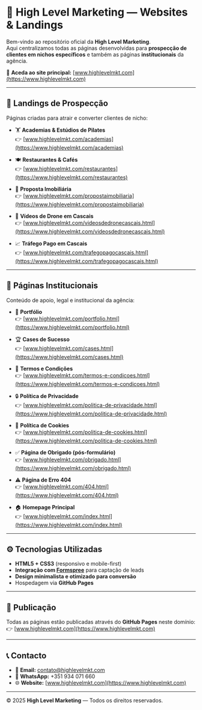 # 🚀 High Level Marketing — Websites & Landings

Bem-vindo ao repositório oficial da **High Level Marketing**.  
Aqui centralizamos todas as páginas desenvolvidas para **prospecção de clientes em nichos específicos** e também as páginas **institucionais** da agência.

🔗 **Aceda ao site principal:** [www.highlevelmkt.com](https://www.highlevelmkt.com)

---

## 🎯 Landings de Prospecção

Páginas criadas para atrair e converter clientes de nicho:

- 🏋️ **Academias & Estúdios de Pilates**  
  👉 [www.highlevelmkt.com/academias](https://www.highlevelmkt.com/academias)

- 🍽️ **Restaurantes & Cafés**  
  👉 [www.highlevelmkt.com/restaurantes](https://www.highlevelmkt.com/restaurantes)

- 🏡 **Proposta Imobiliária**  
  👉 [www.highlevelmkt.com/propostaimobiliaria](https://www.highlevelmkt.com/propostaimobiliaria)

- 🚁 **Vídeos de Drone em Cascais**  
  👉 [www.highlevelmkt.com/videosdedronecascais.html](https://www.highlevelmkt.com/videosdedronecascais.html)

- 📈 **Tráfego Pago em Cascais**  
  👉 [www.highlevelmkt.com/trafegopagocascais.html](https://www.highlevelmkt.com/trafegopagocascais.html)

---

## 📑 Páginas Institucionais

Conteúdo de apoio, legal e institucional da agência:

- 🎥 **Portfólio**  
  👉 [www.highlevelmkt.com/portfolio.html](https://www.highlevelmkt.com/portfolio.html)

- 🏆 **Cases de Sucesso**  
  👉 [www.highlevelmkt.com/cases.html](https://www.highlevelmkt.com/cases.html)

- 📜 **Termos e Condições**  
  👉 [www.highlevelmkt.com/termos-e-condicoes.html](https://www.highlevelmkt.com/termos-e-condicoes.html)

- 🔒 **Política de Privacidade**  
  👉 [www.highlevelmkt.com/politica-de-privacidade.html](https://www.highlevelmkt.com/politica-de-privacidade.html)

- 🍪 **Política de Cookies**  
  👉 [www.highlevelmkt.com/politica-de-cookies.html](https://www.highlevelmkt.com/politica-de-cookies.html)

- ✅ **Página de Obrigado (pós-formulário)**  
  👉 [www.highlevelmkt.com/obrigado.html](https://www.highlevelmkt.com/obrigado.html)

- ⚠️ **Página de Erro 404**  
  👉 [www.highlevelmkt.com/404.html](https://www.highlevelmkt.com/404.html)

- 🏠 **Homepage Principal**  
  👉 [www.highlevelmkt.com/index.html](https://www.highlevelmkt.com/index.html)

---

## ⚙️ Tecnologias Utilizadas

- **HTML5 + CSS3** (responsivo e mobile-first)  
- **Integração com [Formspree](https://formspree.io/)** para captação de leads  
- **Design minimalista e otimizado para conversão**  
- Hospedagem via **GitHub Pages**

---

## 🚀 Publicação

Todas as páginas estão publicadas através do **GitHub Pages** neste domínio:  
👉 [www.highlevelmkt.com](https://www.highlevelmkt.com)

---

## 📞 Contacto

- 📧 **Email:** contato@highlevelmkt.com  
- 📱 **WhatsApp:** +351 934 071 660  
- 🌐 **Website:** [www.highlevelmkt.com](https://www.highlevelmkt.com)

---

© 2025 **High Level Marketing** — Todos os direitos reservados.

